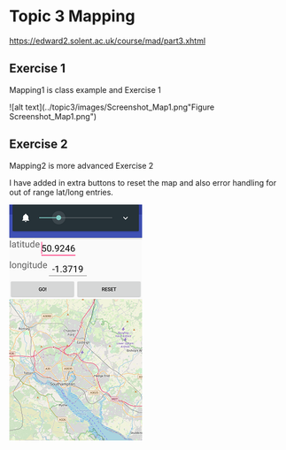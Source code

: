 # Topic 3 Mapping

https://edward2.solent.ac.uk/course/mad/part3.xhtml

## Exercise 1

Mapping1 is class example and Exercise 1

![alt text](../topic3/images/Screenshot_Map1.png"Figure Screenshot_Map1.png")

## Exercise 2

Mapping2 is more advanced Exercise 2

I have added in extra buttons to reset the map and also error handling for out of range lat/long entries.

![alt text](../topic3/images/Screenshot_Map2.png "Figure Screenshot_Map2.png")

